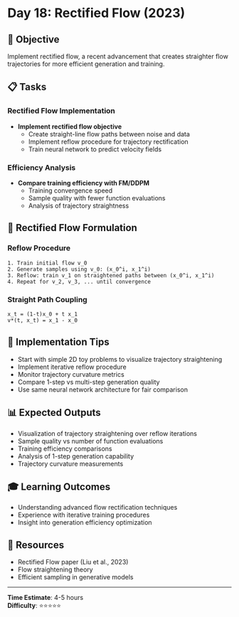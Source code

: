# Day 18: Rectified Flow (2023)

## 🎯 Objective
Implement rectified flow, a recent advancement that creates straighter flow trajectories for more efficient generation and training.

## 📋 Tasks

### Rectified Flow Implementation
- **Implement rectified flow objective**
  - Create straight-line flow paths between noise and data
  - Implement reflow procedure for trajectory rectification
  - Train neural network to predict velocity fields

### Efficiency Analysis
- **Compare training efficiency with FM/DDPM**
  - Training convergence speed
  - Sample quality with fewer function evaluations
  - Analysis of trajectory straightness

## 🧮 Rectified Flow Formulation

### Reflow Procedure
```
1. Train initial flow v_0
2. Generate samples using v_0: (x_0^i, x_1^i)
3. Reflow: train v_1 on straightened paths between (x_0^i, x_1^i)
4. Repeat for v_2, v_3, ... until convergence
```

### Straight Path Coupling
```
x_t = (1-t)x_0 + t x_1
v*(t, x_t) = x_1 - x_0
```

## 🔧 Implementation Tips
- Start with simple 2D toy problems to visualize trajectory straightening
- Implement iterative reflow procedure
- Monitor trajectory curvature metrics
- Compare 1-step vs multi-step generation quality
- Use same neural network architecture for fair comparison

## 📊 Expected Outputs
- Visualization of trajectory straightening over reflow iterations
- Sample quality vs number of function evaluations
- Training efficiency comparisons
- Analysis of 1-step generation capability
- Trajectory curvature measurements

## 🎓 Learning Outcomes
- Understanding advanced flow rectification techniques
- Experience with iterative training procedures
- Insight into generation efficiency optimization

## 📖 Resources
- Rectified Flow paper (Liu et al., 2023)
- Flow straightening theory
- Efficient sampling in generative models

---
**Time Estimate**: 4-5 hours  
**Difficulty**: ⭐⭐⭐⭐⭐